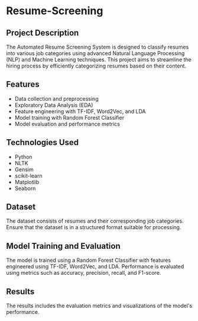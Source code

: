# Resume-Screening

## Project Description
The Automated Resume Screening System is designed to classify resumes into various job categories using advanced Natural Language Processing (NLP) and Machine Learning techniques. This project aims to streamline the hiring process by efficiently categorizing resumes based on their content.


## Features
- Data collection and preprocessing
- Exploratory Data Analysis (EDA)
- Feature engineering with TF-IDF, Word2Vec, and LDA
- Model training with Random Forest Classifier
- Model evaluation and performance metrics

## Technologies Used
- Python
- NLTK
- Gensim
- scikit-learn
- Matplotlib
- Seaborn

## Dataset
The dataset consists of resumes and their corresponding job categories. Ensure that the dataset is in a structured format suitable for processing.

## Model Training and Evaluation
The model is trained using a Random Forest Classifier with features engineered using TF-IDF, Word2Vec, and LDA. Performance is evaluated using metrics such as accuracy, precision, recall, and F1-score.

## Results
The results includes the evaluation metrics and visualizations of the model's performance.

